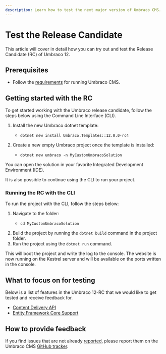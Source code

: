 ```yaml
---
description: Learn how to test the next major version of Umbraco CMS.
---
```


# Test the Release Candidate

This article will cover in detail how you can try out and test the Release Candidate (RC) of Umbraco 12.

## Prerequisites

* Follow the [requirements](fundamentals/setup/requirements.md) for running Umbraco CMS.

## Getting started with the RC

To get started working with the Umbraco release candidate, follow the steps below using the Command Line Interface (CLI).

1. Install the new Umbraco dotnet template:
   * ```aspnet
     dotnet new install Umbraco.Templates::12.0.0-rc4
     ```
2. Create a new empty Umbraco project once the template is installed:
   * ```
     dotnet new umbraco -n MyCustomUmbracoSolution
     ```

You can open the solution in your favorite Integrated Development Environment (IDE).

It is also possible to continue using the CLI to run your project.

### Running the RC with the CLI

To run the project with the CLI, follow the steps below:

1. Navigate to the folder:
   * ```
     cd MyCustomUmbracoSolution
     ```
2. Build the project by running the `dotnet build` command in the project folder.
3. Run the project using the `dotnet run` command.

This will boot the project and write the log to the console. The website is now running on the Kestrel server and will be available on the ports written in the console.

## What to focus on for testing

Below is a list of features in the Umbraco 12-RC that we would like to get tested and receive feedback for.

* [Content Delivery API](reference/content-delivery-api/)
* [Entity Framework Core Support](tutorials/getting-started-with-entity-framework-core.md)

## How to provide feedback

If you find issues that are not already [reported](https://github.com/umbraco/Umbraco-CMS/issues?q=is%3Aopen+is%3Aissue+label%3Aproject%2Fv12), please report them on the Umbraco CMS [GitHub tracker](https://github.com/umbraco/Umbraco-CMS/issues/new?assignees=\&labels=type%2Fbug\&projects=\&template=01\_bug\_report.yml).
